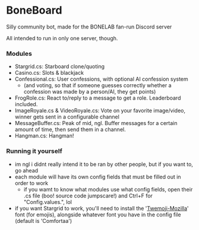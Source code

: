 # BoneBoard

Silly community bot, made for the BONELAB fan-run Discord server

All intended to run in only one server, though.

### Modules
- Stargrid.cs: Starboard clone/quoting
- Casino.cs: Slots & blackjack
- Confessional.cs: User confessions, with optional AI confession system
  - (and voting, so that if someone guesses correctly whether a confession was made by a person/AI, they get points)
- FrogRole.cs: React to/reply to a message to get a role. Leaderboard included.
- ImageRoyale.cs & VideoRoyale.cs: Vote on your favorite image/video, winner gets sent in a configurable channel
- MessageBuffer.cs: Peak of mid, ngl. Buffer messages for a certain amount of time, then send them in a channel.
- Hangman.cs: Hangman!

### Running it yourself

- im ngl i didnt really intend it to be ran by other people, but if you want to, go ahead
- each module will have its own config fields that must be filled out in order to work
  - if you wamt to know what modules use what config fields, open their .cs file (boo! source code jumpscare!) and Ctrl+F for "Config.values.", lol
- if you want Stargrid to work, you'll need to install the '[Twemoji-Mozilla](https://github.com/mozilla/twemoji-colr/releases)' font (for emojis), alongside whatever font you have in the config file (default is 'Comfortaa')